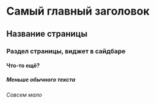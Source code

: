 <h1>Самый главный заголовок</h1>
<h2>Название страницы</h2>
<h3>Раздел страницы, виджет в сайдбаре</h3>
<h4>Что-то ещё?</h4>
<h5>Меньше обычного текста</h5>
<h6>Совсем мало</h6>